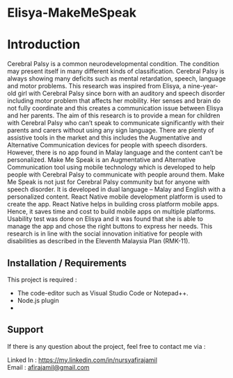 # Elisya-MakeMeSpeak
# Introduction

Cerebral Palsy is a common neurodevelopmental condition. The condition may present itself in many different kinds of classification. Cerebral Palsy is always showing many deficits such as mental retardation, speech, language and motor problems. This research was inspired from Elisya, a nine-year-old girl with Cerebral Palsy since born with an auditory and speech disorder including motor problem that affects her mobility. Her senses and brain do not fully coordinate and this creates a communication issue between Elisya and her parents. The aim of this research is to provide a mean for children with Cerebral Palsy who can’t speak to communicate significantly with their parents and carers without using any sign language. There are plenty of assistive tools in the market and this includes the Augmentative and Alternative Communication devices for people with speech disorders. However, there is no app found in Malay language and the content can’t be personalized. Make Me Speak is an Augmentative and Alternative Communication tool using mobile technology which is developed to help people with Cerebral Palsy to communicate with people around them. Make Me Speak is not just for Cerebral Palsy community but for anyone with speech disorder. It is developed in dual language – Malay and English with a personalized content. React Native mobile development platform is used to create the app. React Native helps in building cross platform mobile apps. Hence, it saves time and cost to build mobile apps on multiple platforms. Usability test was done on Elisya and it was found that she is able to manage the app and chose the right buttons to express her needs. This research is in line with the social innovation initiative for people with disabilities as described in the Eleventh Malaysia Plan (RMK-11).

## Installation / Requirements

 This project is required :
 - The code-editor such as Visual Studio Code or Notepad++.
 - Node.js plugin
 - 

## Support
If there is any question about the project, feel free to contact me via :

Linked In : https://my.linkedin.com/in/nursyafirajamil<br/>
Email : afirajamil@gmail.com
